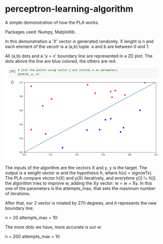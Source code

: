 # perceptron-learning-algorithm
A simple demonstration of how the PLA works.

Packages used: Numpy, Matplotlib.

In this demonstration a 'X' vector is generated randomly. X lenght is n and each element of the vecotr is a (a,b) tuple. a and b are between 0 and 1.

All (a,b) dots and a 'y = x' boundary line are represented in a 2D plot. The dots above the line are blue colored, the others are red.

![screenshot1](https://github.com/matheuscoradini/perceptron-learning-algorithm/blob/master/images/screenshot1.PNG)

The inputs of the algorithm are the vectors X and y, y is the target. The output is a weight vector w and the hypothesis h, where h(x) = sign(wTx). The PLA compare vector h(X) and y(X) iteratively, and everytime y[i] != h[i] the algorithm tries to improve w, adding the Xy vector: w = w + Xy. In this one of the parameters is the attempts_max, that sets the maximum number of iterations. 

After that, our 2 vector is rotated by 270 degrees, and it represents the new boundary line.

n = 20
attempts_max = 10:

The more dots we have, more accurate is our w:

n = 200
attempts_max = 10


